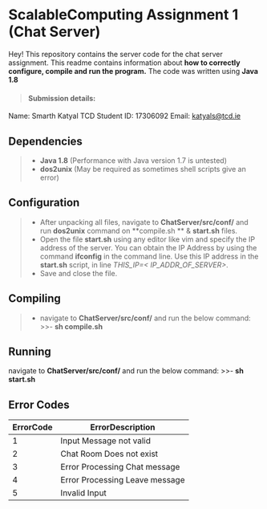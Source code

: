 ScalableComputing Assignment 1 (Chat Server)
===================


Hey! 
This repository contains the server code for the chat server assignment.  This readme contains information about **how to correctly configure, compile and run the program.** The code was written using **Java 1.8**


>#### <i class="icon-upload"></i> Submission details:
Name: Smarth Katyal
TCD Student ID: 17306092
Email: katyals@tcd.ie

Dependencies
-------------
>- **Java 1.8** (Performance with Java version 1.7 is untested)
>- **dos2unix** (May be required as sometimes shell scripts give an error)



Configuration
-------------

>-  After unpacking all files, navigate to **ChatServer/src/conf/** and run **dos2unix** command on **compile.sh ** & **start.sh** files.
>- Open the file **start.sh** using any editor like vim and specify the IP address of the server. You can obtain the IP Address by using the command **ifconfig** in the command line. Use this IP address in the **start.sh** script, in line *THIS_IP=< IP_ADDR_OF_SERVER>*.
>- Save and close the file.


Compiling
-------------
>-  navigate to **ChatServer/src/conf/** and run the below command:
	>>- 		**sh compile.sh** 

Running
-------------
navigate to **ChatServer/src/conf/** and run the below command:
	>>- 		**sh start.sh**


Error Codes
-------------
ErrorCode| ErrorDescription
-------- | ---
1| Input Message not valid
2| Chat Room Does not exist
3| Error Processing Chat message
4| Error Processing Leave message
5| Invalid Input

